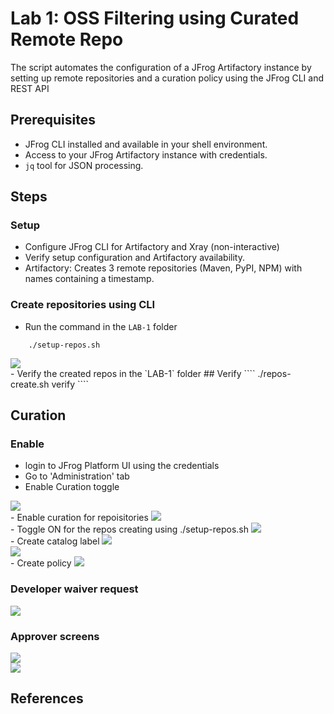 # Lab 1: OSS Filtering using Curated Remote Repo
The script automates the configuration of a JFrog Artifactory instance by setting up remote repositories and a curation policy using the JFrog CLI and REST API

## Prerequisites
- JFrog CLI installed and available in your shell environment.
- Access to your JFrog Artifactory instance with credentials.
- `jq` tool for JSON processing.

## Steps
### Setup
- Configure JFrog CLI for Artifactory and Xray (non-interactive)
- Verify setup configuration and Artifactory availability.
- Artifactory: Creates 3 remote repositories (Maven, PyPI, NPM) with names containing a timestamp.

### Create repositories using CLI
- Run the command in the `LAB-1` folder
````
    ./setup-repos.sh
````
<img src="./images/repo-created.png" />
<br/>
- Verify  the created repos in the `LAB-1` folder
## Verify
````
    ./repos-create.sh verify
````

## Curation
### Enable
- login to JFrog Platform UI using the credentials
- Go to 'Administration' tab
- Enable Curation toggle
<img src="./images/0-curation-enablement.png" />
<br/>
- Enable curation for repoisitories
<img src="./images/1-curation-policies-enable-repo.png" />
<br/>
- Toggle ON for the repos creating using ./setup-repos.sh
<img src="./images/2-curation-enable-repos.png" />
<br/>
- Create catalog label
<img src="./images/3-curation-catalog-label.png" />
<br/>
<img src="./images/3-curation-catalog-label-saved.png" />
<br/>
- Create policy
<img src="./images/3-curation-create-policy.png" />
<br/>








### Developer waiver request
<img src="./images/output-0.png" />
<br/>

### Approver screens
<img src="./images/output-1.png" />
<br/>
<img src="./images/output-2.png" />
<br/>

## References
